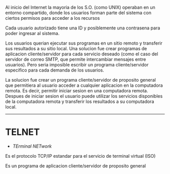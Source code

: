
Al inicio del Internet la mayoria de los S.O. (como UNIX) operaban en un entorno compartido, donde los usuarios forman parte del sistema con ciertos permisos para acceder a los recursos

Cada usuario autorizado tiene una ID y posiblemente una contrasena para poder ingresar al sistema.

Los usuarios querian ejecutar sus programas en un sitio remoto y transferir sus resultados a su sitio local. Una solucion fue crear programas de aplicacion cliente/servidor para cada servicio deseado (como el caso del servidor de correo SMTP, que permite intercambiar mensajes entre usuarios). Pero seria imposible escribir un programa cliente/servidor especifico para cada demanda de los usuarios.

La solucion fue crear un programa cliente/servidor de proposito general que permitiera al usuario acceder a cualquier aplicacion en la computadora remota.
Es decir, permitir iniciar sesion en una computadora remota. Despues de iniciar sesion el usuario puede utilizar los servicios disponibles de la computadora remota y transferir los resultados a su computadora local.

___
# TELNET
- *TErminal NETwork*

Es el protocolo TCP/IP estandar para el servicio de terminal virtual (ISO)

Es un programa de aplicacion cliente/servidor de proposito general